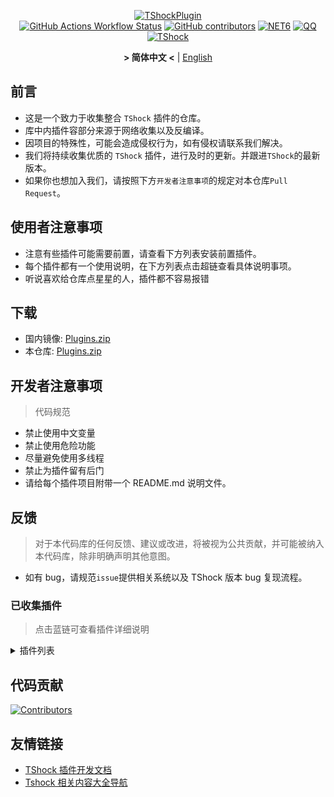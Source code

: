 <div align = "center">
  
[![TShockPlugin](https://socialify.git.ci/Controllerdestiny/TShockPlugin/image?description=1&descriptionEditable=%E4%B8%80%E4%B8%AATShock%E6%94%B6%E9%9B%86%E4%BB%93%E5%BA%93&font=Inter&forks=1&issues=1&language=1&logo=https%3A%2F%2Fgithub.com%2FControllerdestiny%2FTShockPlugin%2Fblob%2Fmaster%2Ficon.png%3Fraw%3Dtrue&name=1&pattern=Circuit%20Board&pulls=1&stargazers=1&theme=Auto)](https://github.com/Controllerdestiny/TShockPlugin)  
[![GitHub Actions Workflow Status](https://img.shields.io/github/actions/workflow/status/Controllerdestiny/TShockPlugin/.github%2Fworkflows%2Fplugins_publish.yml)](https://github.com/Controllerdestiny/TShockPlugin/actions)
[![GitHub contributors](https://img.shields.io/github/contributors/Controllerdestiny/TShockPlugin?style=flat)](https://github.com/Controllerdestiny/TShockPlugin/graphs/contributors)
[![NET6](https://img.shields.io/badge/Core-%20.NET_6-blue)](https://dotnet.microsoft.com/zh-cn/)
[![QQ](https://img.shields.io/badge/QQ-EB1923?logo=tencent-qq&logoColor=white)](https://qm.qq.com/cgi-bin/qm/qr?k=54tOesIU5g13yVBNFIuMBQ6AzjgE6f0m&jump_from=webapi&authKey=6jzafzJEqQGzq7b2mAHBw+Ws5uOdl83iIu7CvFmrfm/Xxbo2kNHKSNXJvDGYxhSW)
[![TShock](https://img.shields.io/badge/TShock5.2.0-2B579A.svg?&logo=TShock&logoColor=white)](https://github.com/Pryaxis/TShock)

**&gt; 简体中文 &lt;** | [English](README_en.md)

</div>

## 前言
- 这是一个致力于收集整合 `TShock` 插件的仓库。
- 库中内插件容部分来源于网络收集以及反编译。
- 因项目的特殊性，可能会造成侵权行为，如有侵权请联系我们解决。
- 我们将持续收集优质的 `TShock` 插件，进行及时的更新。并跟进`TShock`的最新版本。
- 如果你也想加入我们，请按照下方`开发者注意事项`的规定对本仓库`Pull Request`。


## 使用者注意事项

- 注意有些插件可能需要前置，请查看下方列表安装前置插件。
- 每个插件都有一个使用说明，在下方列表点击超链查看具体说明事项。
- 听说喜欢给仓库点星星的人，插件都不容易报错

## 下载

- 国内镜像: [Plugins.zip](https://github.moeyy.xyz/https://github.com/Controllerdestiny/TShockPlugin/releases/download/V1.0.0.0/Plugins.zip)
- 本仓库: [Plugins.zip](https://github.com/Controllerdestiny/TShockPlugin/releases/tag/V1.0.0.0)


## 开发者注意事项

> 代码规范

- 禁止使用中文变量
- 禁止使用危险功能
- 尽量避免使用多线程
- 禁止为插件留有后门
- 请给每个插件项目附带一个 README.md 说明文件。

## 反馈

> 对于本代码库的任何反馈、建议或改进，将被视为公共贡献，并可能被纳入本代码库，除非明确声明其他意图。

- 如有 bug，请规范`issue`提供相关系统以及 TShock 版本 bug 复现流程。

### 已收集插件

> 点击蓝链可查看插件详细说明

<Details>
<Summary>插件列表</Summary>

| 名称                                                               |          插件说明           |                                                                        前置                                                                        |
|------------------------------------------------------------------|:-----------------------:|:------------------------------------------------------------------------------------------------------------------------------------------------:|
| [ChattyBridge](ChattyBridge/README.md)                           |         用于跨服聊天          |                                                                        无                                                                         |
| [EconomicsAPI](EconomicsAPI/README.md)                           |         经济插件前置          |                                                                        无                                                                         |
| [Economics.RPG](Economics.RPG/README.md)                         |           RPG           |                                                      [EconomicsAPI](EconomicsAPI/README.md)                                                      |
| [Economics.WeaponPlus](Economics.WeaponPlus/README.md)           |          强化武器           |                                                      [EconomicsAPI](EconomicsAPI/README.md)                                                      |
| [Economics.Deal](Economics.RPG/README.md)                        |          交易插件           |                                                      [EconomicsAPI](EconomicsAPI/README.md)                                                      |
| [Economics.Shop](Economics.Shop/README.md)                       |          商店插件           | [EconomicsAPI](EconomicsAPI/README.md)<br>[Economics.RPG](https://github.com/Controllerdestiny/TShockPlugin/blob/master/Economics.RPG/README.md) |
| [Economics.Skill](Economics.Skill/README.md)                     |          技能插件           | [EconomicsAPI](EconomicsAPI/README.md)<br>[Economics.RPG](https://github.com/Controllerdestiny/TShockPlugin/blob/master/Economics.RPG/README.md) |
| [Economics.Regain](Economics.Regain/README.md)                   |          物品回收           |                                                      [EconomicsAPI](EconomicsAPI/README.md)                                                      |
| [Economics.Projectile](Economics.Projectile/README.md)           |          自定义弹幕          |                                [EconomicsAPI](EconomicsAPI/README.md)<br>[Economics.RPG](Economics.RPG/README.md)                                |
| [Economics.NPC](Economics.NPC/README.md)                         |         自定义怪物奖励         |                                                      [EconomicsAPI](EconomicsAPI/README.md)                                                      |
| [Economics.Task](Economics.Task/README.md)                       |          任务插件           | [EconomicsAPI](EconomicsAPI/README.md)<br>[Economics.RPG](https://github.com/Controllerdestiny/TShockPlugin/blob/master/Economics.RPG/README.md) |
| [CreateSpawn](CreateSpawn/README.md)                             |         出生点建筑生成         |                                                                        无                                                                         |
| [AutoBroadcast](AutoBroadcast/README.md)                         |          自动广播           |                                                                        无                                                                         |
| [AutoTeam](AutoTeam/README.md)                                   |          自动队伍           |                                                                        无                                                                         |
| [BridgeBuilder](BridgeBuilder/README.md)                         |          快速铺桥           |                                                                        无                                                                         |
| [OnlineGiftPackage](OnlineGiftPackage/README.md)                 |          在线礼包           |                                                                        无                                                                         |
| [LifemaxExtra](LifemaxExtra/README.md)                           |        吃更多生命果/水晶        |                                                                        无                                                                         |
| [DisableMonsLoot](DisableMonsLoot/README.md)                     |          禁怪物掉落          |                                                                        无                                                                         |
| [PermaBuff](PermaBuff/README.md)                                 |         永久 Buff         |                                                                        无                                                                         |
| [ShortCommand](ShortCommand/README.md)                           |          简短指令           |                                                                        无                                                                         |
| [ProgressBag](ProgressBag/README.md)                             |          进度礼包           |                                                                        无                                                                         |
| [CriticalHit](CriticalHit/README.md)                             |          击打提示           |                                                                        无                                                                         |
| [Back](Back/README.md)                                           |          死亡回溯           |                                                                        无                                                                         |
| [BanNpc](BanNpc/README.md)                                       |         阻止怪物生成          |                                                                        无                                                                         |
| [MapTeleport](MapTp/README.md)                                   |         双击大地图传送         |                                                                        无                                                                         |
| [RandReSpawn](RandRespawn/README.md)                             |          随机出生点          |                                                                        无                                                                         |
| [CGive](CGive/README.md)                                         |          离线命令           |                                                                        无                                                                         |
| [RainbowChat](RainbowChat/README.md)                             |        每次说话颜色不一样        |                                                                        无                                                                         |
| [NormalDropsBags](NormalDropsBags/README.md)                     |         普通难度宝藏袋         |                                                                        无                                                                         |
| [DisableSurfaceProjectiles](DisableSurfaceProjectiles/README.md) |          禁地表弹幕          |                                                                        无                                                                         |
| [RecipesBrowser](RecipesBrowser/README.md)                       |           合成表           |                                                                        无                                                                         |
| [DisableGodMod](DisableGodMod/README.md)                         |         阻止玩家无敌          |                                                                        无                                                                         |
| [TownNPCHomes](TownNPCHomes/README.md)                           |        NPC 快速回家         |                                                                        无                                                                         |
| [RegionView](RegionView/README.md)                               |         显示区域边界          |                                                                        无                                                                         |
| [Noagent](Noagent/README.md)                                     |       禁止代理 ip 进入        |                                                                        无                                                                         |
| [SwitchCommands](SwitchCommands/README.md)                       |         区域执行指令          |                                                                        无                                                                         |
| [GolfRewards](GolfRewards/README.md)                             |          高尔夫奖励          |                                                                        无                                                                         |
| [DataSync](DataSync/README.md)                                   |          进度同步           |                                                                        无                                                                         |
| [ProgressRestrict](ProgressRestrict/README.md)                   |          超进度检测          |                                                          [DataSync](DataSync/README.md)                                                          |
| [PacketsStop](PacketsStop/README.md)                             |          数据包拦截          |                                                                        无                                                                         |
| [DeathDrop](DeathDrop/README.md)                                 |     怪物死亡随机和自定义掉落物品      |                                                                        无                                                                         |
| [DTEntryBlock](DTEntryBlock/README.md)                           |        阻止进入地牢或神庙        |                                                                        无                                                                         |
| [PerPlayerLoot](PerPlayerLoot/README.md)                         |        玩家战利品单独箱子        |                                                                        无                                                                         |
| [PvPer](PvPer/README.md)                                         |          决斗系统           |                                                                        无                                                                         |
| [DumpTerrariaID](DumpTerrariaID/README.md)                       |          输出 ID          |                                                                        无                                                                         |
| [DamageStatistic](DamageStatistic/README.md)                     |          伤害统计           |                                                                        无                                                                         |
| [AdditionalPylons](AdditionalPylons/README.md)                   |         放置更多晶塔          |                                                                        无                                                                         |
| [History](History/README.md)                                     |         历史图格记录          |                                                                        无                                                                         |
| [Invincibility](Invincibility/README.md)                         |          限时无敌           |                                                                        无                                                                         |
| [Ezperm](Ezperm/README.md)                                       |          批量改权限          |                                                                        无                                                                         |
| [AutoClear](Autoclear/README.md)                                 |         智能自动扫地          |                                                                        无                                                                         |
| [EssentialsPlus](EssentialsPlus/README.md)                       |         更多管理指令          |                                                                        无                                                                         |
| [ShowArmors](ShowArmors/README.md)                               |          展示装备栏          |                                                                        无                                                                         |
| [VeinMiner](VeinMiner/README.md)                                 |          连锁挖矿           |                                                                        无                                                                         |
| [PersonalPermission](PersonalPermission/README.md)               |        为玩家单独设置权限        |                                                                        无                                                                         |
| [ItemPreserver](ItemPreserver/README.md)                         |         指定物品不消耗         |                                                                        无                                                                         |
| [SimultaneousUseFix](SimultaneousUseFix/README.md)               |     解决卡双锤卡星旋机枪之类的问题     |                                      [Chireiden.TShock.Omni](https://github.com/sgkoishi/yaaiomni/releases)                                      |
| [Challenger](Challenger/README.md)                               |          挑战者模式          |                                                                        无                                                                         |
| [MiniGamesAPI](MiniGamesAPI/README.md)                           |        豆沙小游戏 API        |                                                                        无                                                                         |
| [BuildMaster](BuildMaster/README.md)                             |      豆沙小游戏·建筑大师模式       |                                                      [MiniGamesAPI](MiniGamesAPI/README.md)                                                      |
| [journeyUnlock](journeyUnlock/README.md)                         |         解锁旅途物品          |                                                                        无                                                                         |
| [ListPlugins](ListPlugins/README.md)                             |          查已装插件          |                                                                        无                                                                         |
| [BagPing](BagPing/README.md)                                     |        地图上标记宝藏袋         |                                                                        无                                                                         |
| [ServerTools](ServerTools/README.md)                             |         服务器管理工具         |                                                                        无                                                                         |
| [Platform](Platform/README.md)                                   |         判断玩家设备          |                                                                        无                                                                         |
| [CaiLib](CaiLib/README.md)                                       |        Cai 的前置库         |                                                                        无                                                                         |
| [GenerateMap](GenerateMap/README.md)                             |         生成地图图片          |                                                            [CaiLib](CaiLib/README.md)                                                            |
| [RestInventory](RestInventory/README.md)                         |     提供 REST 查询背包接口      |                                                                        无                                                                         |
| [WikiLangPackLoader](WikiLangPackLoader/README.md)               |     为服务器加载 Wiki 语言包     |                                                                        无                                                                         |
| [HelpPlus](HelpPlus/README.md)                                   |      修复和增强 Help 命令      |                                                                        无                                                                         |
| [CaiBot](CaiBot/README.md)                                       |       CaiBot 适配插件       |                                                                       自带前置                                                                       |
| [HouseRegion](HouseRegion/README.md)                             |          圈地插件           |                                                                        无                                                                         |
| [SignInSign](SignInSign/README.md)                               |         告示牌登录插件         |                                                                        无                                                                         |
| [WeaponPlusCostCoin](WeaponPlusCostCoin/README.md)               |         武器强化钱币版         |                                                                        无                                                                         |
| [Respawn](Respawn/README.md)                                     |          原地复活           |                                                                        无                                                                         |
| [EndureBoost](EndureBoost/README.md)                             |     物品一定数量后长时间buff      |                                                                        无                                                                         |
| [AnnouncementBoxPlus](AnnouncementBoxPlus/README.md)             |         广播盒功能强化         |                                                                        无                                                                         |
| [ConsoleSql](ConsoleSql/README.md)                               |     允许你在控制台执行SQL语句      |                                                                        无                                                                         |
| [ProgressControl](ProgressControls/README.md)                    |      计划书（自动化控制服务器）      |                                                                        无                                                                         |
| [RealTime](RealTime/README.md)                                   |      使服务器内时间同步现实时间      |                                                                        无                                                                         |
| [GoodNight](GoodNight/README.md)                                 |           宵禁            |                                                                        无                                                                         |
| [Musicplayer](musicplayer/README.md)                             |         简易音乐播放器         |                                                                        无                                                                         |
| [TimerKeeper](TimerKeeper/README.md)                             |         保存计时器状态         |                                                                        无                                                                         |
| [Chameleon](Chameleon/README.md)                                 |          进服前登录          |                                                                        无                                                                         |
| [AutoPluginManager](AutoPluginManager/README.md)                 |        一键自动更新插件         |                                                                        无                                                                         |
| [SpclPerm](SpclPerm/README.md)                                   |          服主特权           |                                                                        无                                                                         |
| [MonsterRegen](MonsterRegen/README.md)                           |         怪物进度回血          |                                                                        无                                                                         |
| [HardPlayerDrop](HardPlayerDrop/README.md)                       |        硬核死亡掉生命水晶        |                                                                        无                                                                         |
| [ReFishTask](ReFishTask/README.md)                               |        自动刷新渔夫任务         |                                                                        无                                                                         |
| [Sandstorm](Sandstorm/README.md)                                 |          切换沙尘暴          |                                                                        无                                                                         |
| [RandomBroadcast](RandomBroadcast/README.md)                     |          随机广播           |                                                                        无                                                                         |
| [BedSet](BedSet/README.md)                                       |        设置并记录重生点         |                                                                        无                                                                         |
| [ConvertWorld](ConvertWorld/README.md)                           |       击败怪物转换世界物品        |                                                                        无                                                                         |
| [AutoStoreItems](AutoStoreItems/README.md)                       |          自动储存           |                                                                        无                                                                         |
| [ZHIPlayerManager](ZHIPlayerManager/README.md)                   |       zhi的玩家管理插件        |                                                                        无                                                                         |
| [SpawnInfra](SpawnInfra/README.md)                               |         生成基础建设          |                                                                        无                                                                         |
| [CNPCShop](CNPCShop/README.md)                                   |        自定义NPC商店         |                                                                        无                                                                         |
| [SessionSentinel](SessionSentinel/README.md)                     |     处理长时间不发送数据包的玩家      |                                                                        无                                                                         |
| [TeleportRequest](TeleportRequest/README.md)                     |          传送请求           |                                                                        无                                                                         |
| [CaiRewardChest](CaiRewardChest/README.md)                       | 将自然生成的箱子变为所有人都可以领一次的奖励箱 |                                                                        无                                                                         |
| [CaiCustomEmojiCommand](CaiCustomEmojiCommand/README.md)         |         自定义表情命令         |                                                                        无                                                                         |
| [BetterWhitelist](BetterWhitelist/README.md)                     |          白名单插件          |                                                                        无                                                                         |
| [AutoReset](AutoReset/README.md)                                 |         完全自动重置          |                                                                        无                                                                         |
| [SmartRegions](SmartRegions/README.md)                           |          智能区域           |                                                                        无                                                                         |
| [ProxyProtocolSocket](ProxyProtocolSocket/README.md)             |  接受 proxy protocol 协议   |                                                                        无                                                                         |
| [UnseenInventory](UnseenInventory/README.md)                     |  允许服务器端生成“无法获取”的物品   |                                                                        无                                                                         |

</Details>

## 代码贡献

[![Contributors](https://stats.deeptrain.net/contributor/Controllerdestiny/TShockPlugin)](https://github.com/Controllerdestiny/TShockPlugin/graphs/contributors)

## 友情链接

- [TShock 插件开发文档](https://github.com/ACaiCat/TShockPluginDocument)
- [Tshock 相关内容大全导航](https://gitee.com/THEXN/Tshock-nav)
